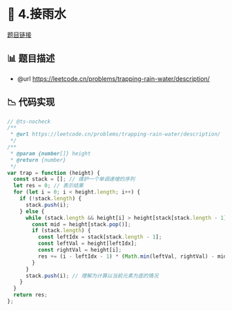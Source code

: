 # 🎳 4.接雨水

[题目链接](https://leetcode.cn/problems/trapping-rain-water/description/)

## 📊 题目描述
* @url https://leetcode.cn/problems/trapping-rain-water/description/

## 📉 代码实现
```typescript
// @ts-nocheck
/**
 * @url https://leetcode.cn/problems/trapping-rain-water/description/
 */
/**
 * @param {number[]} height
 * @return {number}
 */
var trap = function (height) {
  const stack = []; // 维护一个单调递增的序列
  let res = 0; // 表示结果
  for (let i = 0; i < height.length; i++) {
    if (!stack.length) {
      stack.push(i);
    } else {
      while (stack.length && height[i] > height[stack[stack.length - 1]]) {
        const mid = height[stack.pop()];
        if (stack.length) {
          const leftIdx = stack[stack.length - 1];
          const leftVal = height[leftIdx];
          const rightVal = height[i];
          res += (i - leftIdx - 1) * (Math.min(leftVal, rightVal) - mid);
        }
      }
      stack.push(i); // 理解为计算以当前元素为底的情况
    }
  }
  return res;
};

```
